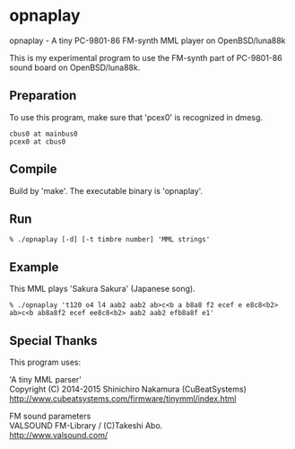 opnaplay
========

opnaplay - A tiny PC-9801-86 FM-synth MML player on OpenBSD/luna88k

This is my experimental program to use the FM-synth part of PC-9801-86 sound
board on OpenBSD/luna88k.

Preparation
-----------
To use this program, make sure that 'pcex0' is recognized in dmesg.
```
cbus0 at mainbus0
pcex0 at cbus0
```

Compile
-------
Build by 'make'.  The executable binary is 'opnaplay'.

Run
---
```
% ./opnaplay [-d] [-t timbre number] 'MML strings'
```

Example
-------
This MML plays 'Sakura Sakura' (Japanese song).
```
% ./opnaplay 't120 o4 l4 aab2 aab2 ab>c<b a b8a8 f2 ecef e e8c8<b2> ab>c<b ab8a8f2 ecef ee8c8<b2> aab2 aab2 efb8a8f e1'
```

Special Thanks
--------------
This program uses: 

'A tiny MML parser'  
Copyright (C) 2014-2015 Shinichiro Nakamura (CuBeatSystems)  
http://www.cubeatsystems.com/firmware/tinymml/index.html

FM sound parameters  
VALSOUND FM-Library / (C)Takeshi Abo.  
http://www.valsound.com/

